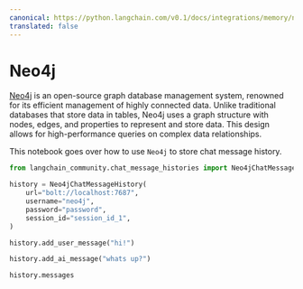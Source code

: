 ```yaml
---
canonical: https://python.langchain.com/v0.1/docs/integrations/memory/neo4j_chat_message_history
translated: false
---
```


# Neo4j

[Neo4j](https://en.wikipedia.org/wiki/Neo4j) is an open-source graph database management system, renowned for its efficient management of highly connected data. Unlike traditional databases that store data in tables, Neo4j uses a graph structure with nodes, edges, and properties to represent and store data. This design allows for high-performance queries on complex data relationships.

This notebook goes over how to use `Neo4j` to store chat message history.

```python
from langchain_community.chat_message_histories import Neo4jChatMessageHistory

history = Neo4jChatMessageHistory(
    url="bolt://localhost:7687",
    username="neo4j",
    password="password",
    session_id="session_id_1",
)

history.add_user_message("hi!")

history.add_ai_message("whats up?")
```

```python
history.messages
```